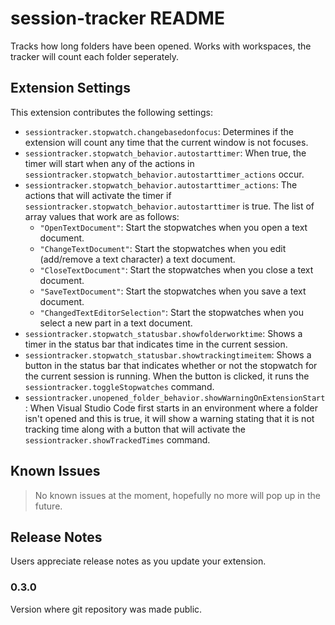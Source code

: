 # session-tracker README

Tracks how long folders have been opened. Works with workspaces, the tracker will count each folder seperately.

## Extension Settings

This extension contributes the following settings:

* `sessiontracker.stopwatch.changebasedonfocus`: Determines if the extension will count any time that the current window is not focuses.
* `sessiontracker.stopwatch_behavior.autostarttimer`: When true, the timer will start when any of the actions in `sessiontracker.stopwatch_behavior.autostarttimer_actions` occur.
* `sessiontracker.stopwatch_behavior.autostarttimer_actions`: The actions that will activate the timer if `sessiontracker.stopwatch_behavior.autostarttimer` is true. The list of array values that work are as follows:
    * `"OpenTextDocument"`: Start the stopwatches when you open a text document.
    * `"ChangeTextDocument"`: Start the stopwatches when you edit (add/remove a text character) a text document.
    * `"CloseTextDocument"`: Start the stopwatches when you close a text document.
    * `"SaveTextDocument"`: Start the stopwatches when you save a text document.
    * `"ChangedTextEditorSelection"`: Start the stopwatches when you select a new part in a text document.
* `sessiontracker.stopwatch_statusbar.showfolderworktime`: Shows a timer in the status bar that indicates time in the current session.
* `sessiontracker.stopwatch_statusbar.showtrackingtimeitem`: Shows a button in the status bar that indicates whether or not the stopwatch for the current session is running. When the button is clicked, it runs the `sessiontracker.toggleStopwatches` command.
* `sessiontracker.unopened_folder_behavior.showWarningOnExtensionStart`: When Visual Studio Code first starts in an environment where a folder isn't opened and this is true, it will show a warning stating that it is not tracking time along with a button that will activate the `sessiontracker.showTrackedTimes` command.

## Known Issues

> No known issues at the moment, hopefully no more will pop up in the future.

## Release Notes

Users appreciate release notes as you update your extension.

### 0.3.0

Version where git repository was made public.
